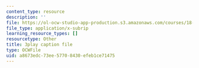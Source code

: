 ```yaml
---
content_type: resource
description: ''
file: https://ol-ocw-studio-app-production.s3.amazonaws.com/courses/18-03sc-differential-equations-fall-2011/a8673edc73ee57708430efeb1ce71475_2SuTN8rpe4I.vtt
file_type: application/x-subrip
learning_resource_types: []
resourcetype: Other
title: 3play caption file
type: OCWFile
uid: a8673edc-73ee-5770-8430-efeb1ce71475
---
```

